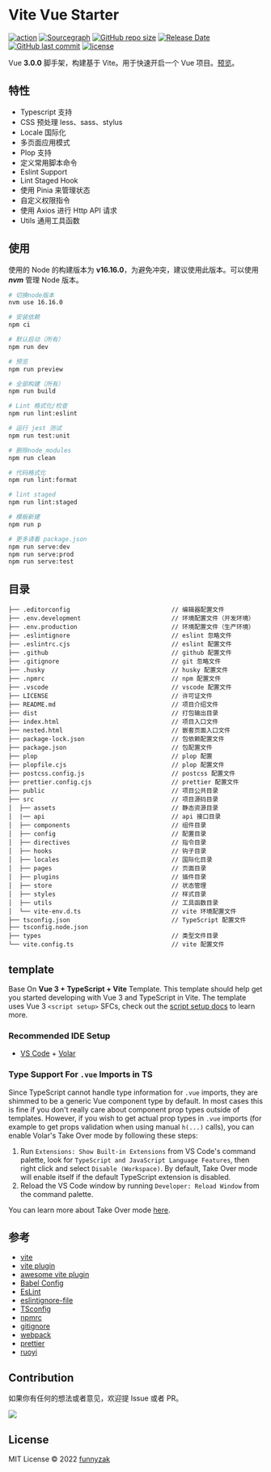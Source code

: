 # Vite Vue Starter

[![action][ci-image]][ci-url] [![Sourcegraph][sg-image]][sg-url] [![GitHub repo size][repo-size-image]][repository-url] [![Release Date][rle-image]][rle-url] [![GitHub last commit][last-commit-image]][repository-url] [![license][license-image]][repository-url]

[ci-image]: https://img.shields.io/github/workflow/status/funnyzak/vite-vue-starter/Release
[ci-url]: https://github.com/funnyzak/vite-vue-starter/actions
[license-image]: https://img.shields.io/github/license/funnyzak/vite-vue-starter.svg?style=flat-square
[repository-url]: https://github.com/funnyzak/vite-vue-starter
[repo-size-image]: https://img.shields.io/github/repo-size/funnyzak/vite-vue-starter
[commit-activity-image]: https://img.shields.io/github/commit-activity/m/funnyzak/vite-vue-starter?style=flat-square
[last-commit-image]: https://img.shields.io/github/last-commit/funnyzak/vite-vue-starter?style=flat-square
[rle-image]: https://img.shields.io/github/release-date/funnyzak/vite-vue-starter.svg
[rle-url]: https://github.com/funnyzak/vite-vue-starter/releases/latest
[sg-url]: https://sourcegraph.com/github.com/funnyzak/vite-vue-starter
[sg-image]: https://img.shields.io/badge/view%20on-Sourcegraph-brightgreen.svg?style=flat-square

Vue **3.0.0** 脚手架，构建基于 Vite。用于快速开启一个 Vue 项目。[预览](https://funnyzak.github.io/vite-vue-starter/)。

## 特性

- Typescript 支持
- CSS 预处理 less、sass、stylus
- Locale 国际化
- 多页面应用模式
- Plop 支持
- 定义常用脚本命令
- Eslint Support
- Lint Staged Hook
- 使用 Pinia 来管理状态
- 自定义权限指令
- 使用 Axios 进行 Http API 请求
- Utils 通用工具函数

## 使用

使用的 Node 的构建版本为 **v16.16.0**，为避免冲突，建议使用此版本。可以使用 **_nvm_** 管理 Node 版本。

```bash
# 切换node版本
nvm use 16.16.0

# 安装依赖
npm ci

# 默认启动（所有）
npm run dev

# 预览
npm run preview

# 全部构建（所有）
npm run build

# Lint 格式化/检查
npm run lint:eslint

# 运行 jest 测试
npm run test:unit

# 删除node_modules
npm run clean

# 代码格式化
npm run lint:format

# lint staged
npm run lint:staged

# 模板新建
npm run p

# 更多请看 package.json
npm run serve:dev
npm run serve:prod
npm run serve:test
```

## 目录

    ├── .editorconfig                            // 编辑器配置文件
    ├── .env.development                         // 环境配置文件（开发环境）
    ├── .env.production                          // 环境配置文件（生产环境）
    ├── .eslintignore                            // eslint 忽略文件
    ├── .eslintrc.cjs                            // eslint 配置文件
    ├── .github                                  // github 配置文件
    ├── .gitignore                               // git 忽略文件
    ├── .husky                                   // husky 配置文件
    ├── .npmrc                                   // npm 配置文件
    ├── .vscode                                  // vscode 配置文件
    ├── LICENSE                                  // 许可证文件
    ├── README.md                                // 项目介绍文件
    ├── dist                                     // 打包输出目录
    ├── index.html                               // 项目入口文件
    ├── nested.html                              // 嵌套页面入口文件
    ├── package-lock.json                        // 包依赖配置文件
    ├── package.json                             // 包配置文件
    ├── plop                                     // plop 配置
    ├── plopfile.cjs                             // plop 配置文件
    ├── postcss.config.js                        // postcss 配置文件
    ├── prettier.config.cjs                      // prettier 配置文件
    ├── public                                   // 项目公共目录
    ├── src                                      // 项目源码目录
    │  ├── assets                                // 静态资源目录
    │  |── api                                   // api 接口目录
    │  ├── components                            // 组件目录
    │  ├── config                                // 配置目录
    │  ├── directives                            // 指令目录
    │  ├── hooks                                 // 钩子目录
    │  ├── locales                               // 国际化目录
    │  ├── pages                                 // 页面目录
    │  ├── plugins                               // 插件目录
    │  ├── store                                 // 状态管理
    │  ├── styles                                // 样式目录
    │  ├── utils                                 // 工具函数目录
    │  └── vite-env.d.ts                         // vite 环境配置文件
    ├── tsconfig.json                            // TypeScript 配置文件
    ├── tsconfig.node.json
    ├── types                                    // 类型文件目录
    └── vite.config.ts                           // vite 配置文件

## template

Base On **Vue 3 + TypeScript + Vite** Template. This template should help get you started developing with Vue 3 and TypeScript in Vite. The template uses Vue 3 `<script setup>` SFCs, check out the [script setup docs](https://v3.vuejs.org/api/sfc-script-setup.html#sfc-script-setup) to learn more.

### Recommended IDE Setup

- [VS Code](https://code.visualstudio.com/) + [Volar](https://marketplace.visualstudio.com/items?itemName=Vue.volar)

### Type Support For `.vue` Imports in TS

Since TypeScript cannot handle type information for `.vue` imports, they are shimmed to be a generic Vue component type by default. In most cases this is fine if you don't really care about component prop types outside of templates. However, if you wish to get actual prop types in `.vue` imports (for example to get props validation when using manual `h(...)` calls), you can enable Volar's Take Over mode by following these steps:

1. Run `Extensions: Show Built-in Extensions` from VS Code's command palette, look for `TypeScript and JavaScript Language Features`, then right click and select `Disable (Workspace)`. By default, Take Over mode will enable itself if the default TypeScript extension is disabled.
2. Reload the VS Code window by running `Developer: Reload Window` from the command palette.

You can learn more about Take Over mode [here](https://github.com/johnsoncodehk/volar/discussions/471).

## 参考

- [vite](https://cn.vitejs.dev/guide/features.htm)
- [vite plugin](https://cn.vitejs.dev/plugins/)
- [awesome vite plugin](https://github.com/vitejs/awesome-vite#plugins)
- [Babel Config](https://babel.docschina.org/docs/en/7.0.0/configuration/)
- [EsLint](https://eslint.org/docs/user-guide/configuring/)
- [eslintignore-file](https://eslint.org/docs/user-guide/configuring/ignoring-code#the-eslintignore-file)
- [TSconfig](https://www.typescriptlang.org/tsconfig/)
- [npmrc](https://docs.npmjs.com/cli/v7/configuring-npm/npmrc)
- [gitignore](https://git-scm.com/docs/gitignore)
- [webpack](https://webpack.docschina.org/guides/getting-started/)
- [prettier](https://prettier.io/docs/en/index.html)
- [ruoyi](https://github.dev/YunaiV/ruoyi-vue-pro/)

## Contribution

如果你有任何的想法或者意见，欢迎提 Issue 或者 PR。

<a href="https://github.com/funnyzak/vite-vue-starter/graphs/contributors">
  <img src="https://contrib.rocks/image?repo=funnyzak/vite-vue-starter" />
</a>

## License

MIT License © 2022 [funnyzak](https://github.com/funnyzak)
